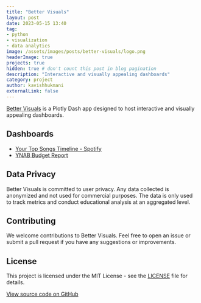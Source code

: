 ```yaml
---
title: "Better Visuals"
layout: post
date: 2023-05-15 13:40
tag:
- python
- visualization
- data analytics
image: /assets/images/posts/better-visuals/logo.png
headerImage: true
projects: true
hidden: true # don't count this post in blog pagination
description: "Interactive and visually appealing dashboards"
category: project
author: kavishhukmani
externalLink: false
---
```

[Better Visuals](https://better-visuals.kavishhukmani.me/) is a Plotly Dash app designed to host interactive and visually appealing dashboards.  

## Dashboards
* [Your Top Songs Timeline - Spotify](https://better-visuals.kavishhukmani.me/top_100/)
* [YNAB Budget Report](https://better-visuals.kavishhukmani.me/ynab/)

## Data Privacy
Better Visuals is committed to user privacy. Any data collected is anonymized and not used for commercial purposes. The data is only used to track metrics and conduct educational analysis at an aggregated level.

## Contributing
We welcome contributions to Better Visuals. Feel free to open an issue or submit a pull request if you have any suggestions or improvements.

## License

This project is licensed under the MIT License - see the [LICENSE](https://github.com/DoubleGremlin181/Better-Visuals/blob/master/LICENSE) file for details.

[View source code on GitHub](https://github.com/DoubleGremlin181/Better-Visuals)
